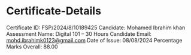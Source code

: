 # Certificate-Details
Certificate ID: FSP/2024/8/10189425  Candidate: Mohamed Ibrahim khan  Assessment Name: Digital 101 – 30 Hours  Candidate Email: mohd.ibrahimk0123@gmail.com  Date of Issue: 08/08/2024  Percentage Marks Overall: 88.00
